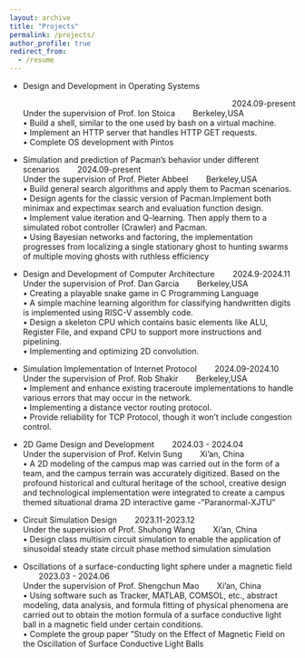 ```yaml
---
layout: archive
title: "Projects"
permalink: /projects/
author_profile: true
redirect_from:
  - /resume
---
```

* Design and Development in Operating Systems &nbsp;&nbsp;&nbsp;&nbsp;&nbsp;&nbsp;  <div style="text-align: right;">2024.09-present    </div>
  Under the supervision of Prof. Ion Stoica   &nbsp;&nbsp;&nbsp;&nbsp;&nbsp;&nbsp;     Berkeley,USA   
  • Build a shell, similar to the one used by bash on a virtual machine.  
  • Implement an HTTP server that handles HTTP GET requests.   
  • Complete OS development with Pintos       
  
* Simulation and prediction of Pacman’s behavior under different scenarios &nbsp;&nbsp;&nbsp;&nbsp;&nbsp;&nbsp;  2024.09-present   
  Under the supervision of Prof. Pieter Abbeel   &nbsp;&nbsp;&nbsp;&nbsp;&nbsp;&nbsp;     Berkeley,USA   
  • Build general search algorithms and apply them to Pacman scenarios.    
  • Design agents for the classic version of Pacman.Implement both minimax and expectimax search and evaluation function design.     
  • Implement value iteration and Q-learning. Then apply them to a simulated robot controller (Crawler) and Pacman.      
  • Using Bayesian networks and factoring, the implementation progresses from localizing a single stationary ghost to hunting swarms of multiple moving ghosts with ruthless efficiency      

* Design and Development of Computer Architecture &nbsp;&nbsp;&nbsp;&nbsp;&nbsp;&nbsp;  2024.9-2024.11   
  Under the supervision of Prof. Dan Garcia   &nbsp;&nbsp;&nbsp;&nbsp;&nbsp;&nbsp;     Berkeley,USA    
  • Creating a playable snake game in C Programming Language    
  • A simple machine learning algorithm for classifying handwritten digits is implemented using RISC-V assembly code.   
  • Design a skeleton CPU which contains basic elements like ALU, Register File, and expand CPU to support more instructions and pipelining.     
  • Implementing and optimizing 2D convolution.     

* Simulation Implementation of Internet Protocol &nbsp;&nbsp;&nbsp;&nbsp;&nbsp;&nbsp;  2024.09-2024.10         
  Under the supervision of Prof. Rob Shakir   &nbsp;&nbsp;&nbsp;&nbsp;&nbsp;&nbsp;     Berkeley,USA           
  • Implement and enhance existing traceroute implementations to handle various errors that may occur in the network.       
  • Implementing a distance vector routing protocol.       
  • Provide reliability for TCP Protocol, though it won’t include congestion control.       

* 2D Game Design and Development &nbsp;&nbsp;&nbsp;&nbsp;&nbsp;&nbsp;  2024.03 - 2024.04          
  Under the supervision of Prof. Kelvin Sung   &nbsp;&nbsp;&nbsp;&nbsp;&nbsp;&nbsp;     Xi’an, China        
  • A 2D modeling of the campus map was carried out in the form of a team, and the campus terrain was accurately digitized. Based on the profound historical and cultural heritage of the school, creative design and technological implementation were integrated to create a campus themed situational drama 2D interactive game -”Paranormal-XJTU”

* Circuit Simulation Design &nbsp;&nbsp;&nbsp;&nbsp;&nbsp;&nbsp;  2023.11-2023.12        
  Under the supervision of Prof. Shuhong Wang   &nbsp;&nbsp;&nbsp;&nbsp;&nbsp;&nbsp;     Xi’an, China         
  • Design class multisim circuit simulation to enable the application of sinusoidal steady state circuit phase method simulation simulation

* Oscillations of a surface-conducting light sphere under a magnetic field &nbsp;&nbsp;&nbsp;&nbsp;&nbsp;&nbsp;  2023.03 - 2024.06          
  Under the supervision of Prof. Shengchun Mao   &nbsp;&nbsp;&nbsp;&nbsp;&nbsp;&nbsp;     Xi’an, China         
  • Using software such as Tracker, MATLAB, COMSOL, etc., abstract modeling, data analysis, and formula fitting of physical phenomena are carried out to obtain the motion formula of a surface conductive light ball in a magnetic field under certain conditions.          
  • Complete the group paper ”Study on the Effect of Magnetic Field on the Oscillation of Surface Conductive Light Balls         
